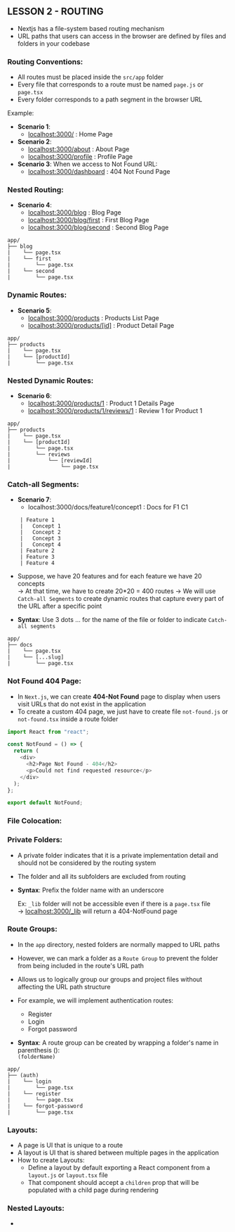 ## LESSON 2 - ROUTING

- Nextjs has a file-system based routing mechanism
- URL paths that users can access in the browser are defined by files and folders in your codebase

### Routing Conventions:
- All routes must be placed inside the `src/app` folder
- Every file that corresponds to a route must be named `page.js` or `page.tsx`
- Every folder corresponds to a path segment in the browser URL

Example:
- __Scenario 1__:
    - [localhost:3000/]() : Home Page
- __Scenario 2__:
    - [localhost:3000/about]() : About Page  
    - [localhost:3000/profile]() : Profile Page
- __Scenario 3__: When we access to Not Found URL:
    - [localhost:3000/dashboard]() : 404 Not Found Page


### Nested Routing:
- __Scenario 4__: 
    - [localhost:3000/blog]() : Blog Page
    - [localhost:3000/blog/first]() : First Blog Page
    - [localhost:3000/blog/second]() : Second Blog Page

```
app/
├── blog        
|    └── page.tsx
|    └── first
|        └── page.tsx
|    └── second
|        └── page.tsx
```

### Dynamic Routes:
- __Scenario 5__:
    - [localhost:3000/products]() : Products List Page
    - [localhost:3000/products/[id]]() : Product Detail Page

```
app/
├── products        
|    └── page.tsx
|    └── [productId]
|        └── page.tsx
```

### Nested Dynamic Routes:
- __Scenario 6__:
    - [localhost:3000/products/1]() : Product 1 Details Page
    - [localhost:3000/products/1/reviews/1]() : Review 1 for Product 1

```
app/
├── products        
|    └── page.tsx
|    └── [productId]
|        └── page.tsx
|        └── reviews
|            └── [reviewId]
|                └── page.tsx 
```

### Catch-all Segments:
- __Scenario 7__:
    - localhost:3000/docs/feature1/concept1 : Docs for F1 C1
     
```     
    | Feature 1
    |   Concept 1
    |   Concept 2
    |   Concept 3
    |   Concept 4 
    | Feature 2
    | Feature 3
    | Feature 4
```

- Suppose, we have 20 features and for each feature we have 20 concepts  
&rarr; At that time, we have to create 20*20 = 400 routes 
&rarr; We will use `Catch-all Segments` to create dynamic routes that capture every part of the URL after a specific point

- __Syntax__: Use 3 dots ... for the name of the file or folder to indicate `Catch-all segments`

```
app/
├── docs        
|    └── page.tsx
|    └── [...slug]
|        └── page.tsx
```

### Not Found 404 Page:
- In `Next.js`, we can create __404-Not Found__ page to display when users visit URLs that do not exist in the application
- To create a custom 404 page, we just have to create file `not-found.js` or `not-found.tsx` inside a route folder

```ts
import React from "react";

const NotFound = () => {
  return (
    <div>
      <h2>Page Not Found - 404</h2>
      <p>Could not find requested resource</p>
    </div>
  );
};

export default NotFound;
```

### File Colocation:

### Private Folders:
- A private folder indicates that it is a private implementation detail and should not be considered by the routing system
- The folder and all its subfolders are excluded from routing
- __Syntax__: Prefix the folder name with an underscore  

    Ex: `_lib` folder will not be accessible even if there is a `page.tsx` file  
&rarr; [localhost:3000/_lib]() will return a 404-NotFound page

### Route Groups:
- In the `app` directory, nested folders are normally mapped to URL paths
- However, we can mark a folder as a `Route Group` to prevent the folder from being included in the route's URL path
- Allows us to logically group our groups and project files without affecting the URL path structure
- For example, we will implement authentication routes:  
    - Register
    - Login
    - Forgot password

- __Syntax__: A route group can be created by wrapping a folder's name in parenthesis ():  
`(folderName)`

```
app/
├── (auth)        
|    └── login
|        └── page.tsx
|    └── register
|        └── page.tsx
|    └── forgot-password
|        └── page.tsx
```

### Layouts:
- A page is UI that is unique to a route
- A layout is UI that is shared between multiple pages in the application
- How to create Layouts:
    - Define a layout by default exporting a React component from a `layout.js` or `layout.tsx` file
    - That component should accept a `children` prop that will be populated with a child page during rendering 

### Nested Layouts:
- 